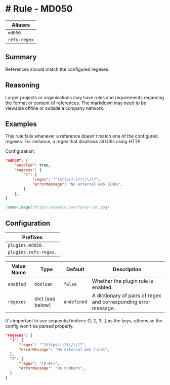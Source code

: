 # # Rule - MD050

| Aliases |
| --- |
| `md050` |
| `refs-regex` |

## Summary

References should match the configured regexes.

## Reasoning

Larger projects or organisations may have rules and requirements regarding the
format or content of references. The markdown may need to be viewable offline 
or outside a company network.

## Examples

This rule fails whenever a reference doesn't match one of the configured regexes.
For instance, a regex that disallows all URIs using HTTP. 

Configuration:
```json
"md050": {
    "enabled": true,
    "regexes": {
        "1": {
            "regex": "^(https?:)?(\/\/)?",
            "errorMessage": "No external web links",
        }
    },
}

```


````Markdown
[some-image](https//example.com/funny-cat.jpg)

````

## Configuration

| Prefixes              |
|-----------------------|
| `plugins.md050.`      |
| `plugins.refs-regex.` |

| Value Name | Type             | Default     | Description                                                     |
|------------|------------------|-------------|-----------------------------------------------------------------|
| `enabled`  | `boolean`        | `false`     | Whether the plugin rule is enabled.                             |
| `regexes`  | dict (see below) | `undefined` | A dictionary of pairs of regex and corresponding error message. |

It's important to use sequential indices (1, 2, 3...) as the keys, otherwise the
config won't be parsed properly.

```json
"regexes": {
  "1": {
      "regex": "^(https?:)?(\/\/)?",
      "errorMessage": "No external web links",
  },
  "2": {
      "regex": "[0-9+]",
      "errorMessage": "No numbers",
  }
}
```
